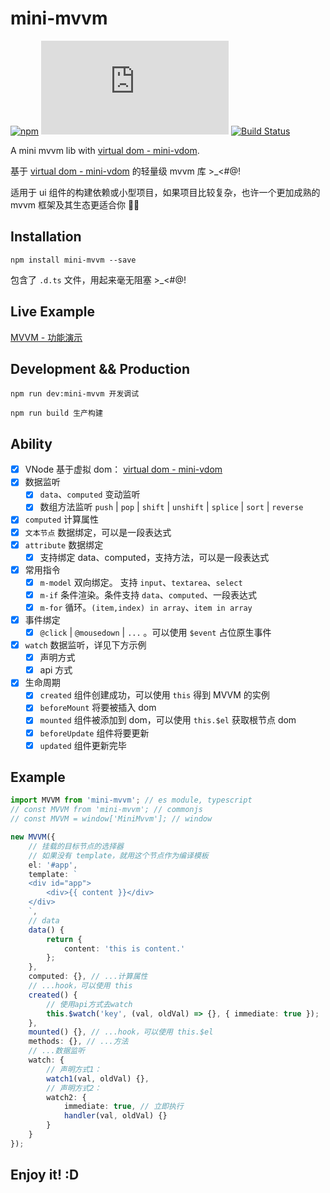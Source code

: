 # mini-mvvm

[![npm](https://img.shields.io/npm/v/mini-mvvm)](https://www.npmjs.com/package/mini-mvvm) [![file size](https://img.shields.io/github/size/shalldie/mini-mvvm/dist/mini-mvvm.js)](https://www.npmjs.com/package/mini-mvvm) [![Build Status](https://github.com/shalldie/mini-mvvm/actions/workflows/node.js.yml/badge.svg)](https://github.com/shalldie/mini-mvvm/actions)

A mini mvvm lib with [virtual dom - mini-vdom](https://github.com/shalldie/mini-mvvm/tree/master/packages/mini-vdom).

基于 [virtual dom - mini-vdom](https://github.com/shalldie/mini-mvvm/tree/master/packages/mini-vdom) 的轻量级 mvvm 库 >\_<#@!

适用于 ui 组件的构建依赖或小型项目，如果项目比较复杂，也许一个更加成熟的 mvvm 框架及其生态更适合你 🤠🤠

## Installation

    npm install mini-mvvm --save

包含了 `.d.ts` 文件，用起来毫无阻塞 >\_<#@!

## Live Example

[MVVM - 功能演示](https://shalldie.github.io/demos/mini-mvvm/)

## Development && Production

    npm run dev:mini-mvvm 开发调试

    npm run build 生产构建

## Ability

-   [x] VNode 基于虚拟 dom： [virtual dom - mini-vdom](https://github.com/shalldie/mini-mvvm/tree/master/packages/mini-vdom)
-   [x] 数据监听
    -   [x] `data`、`computed` 变动监听
    -   [x] 数组方法监听 `push` | `pop` | `shift` | `unshift` | `splice` | `sort` | `reverse`
-   [x] `computed` 计算属性
-   [x] `文本节点` 数据绑定，可以是一段表达式
-   [x] `attribute` 数据绑定
    -   [x] 支持绑定 data、computed，支持方法，可以是一段表达式
-   [x] 常用指令
    -   [x] `m-model` 双向绑定。 支持 `input`、`textarea`、`select`
    -   [x] `m-if` 条件渲染。条件支持 `data`、`computed`、一段表达式
    -   [x] `m-for` 循环。`(item,index) in array`、`item in array`
-   [x] 事件绑定
    -   [x] `@click` | `@mousedown` | `...` 。可以使用 `$event` 占位原生事件
-   [x] `watch` 数据监听，详见下方示例
    -   [x] 声明方式
    -   [x] api 方式
-   [x] 生命周期
    -   [x] `created` 组件创建成功，可以使用 `this` 得到 MVVM 的实例
    -   [x] `beforeMount` 将要被插入 dom
    -   [x] `mounted` 组件被添加到 dom，可以使用 `this.$el` 获取根节点 dom
    -   [x] `beforeUpdate` 组件将要更新
    -   [x] `updated` 组件更新完毕

## Example

```ts
import MVVM from 'mini-mvvm'; // es module, typescript
// const MVVM from 'mini-mvvm'; // commonjs
// const MVVM = window['MiniMvvm']; // window

new MVVM({
    // 挂载的目标节点的选择器
    // 如果没有 template，就用这个节点作为编译模板
    el: '#app',
    template: `
    <div id="app">
        <div>{{ content }}</div>
    </div>
    `,
    // data
    data() {
        return {
            content: 'this is content.'
        };
    },
    computed: {}, // ...计算属性
    // ...hook，可以使用 this
    created() {
        // 使用api方式去watch
        this.$watch('key', (val, oldVal) => {}, { immediate: true });
    },
    mounted() {}, // ...hook，可以使用 this.$el
    methods: {}, // ...方法
    // ...数据监听
    watch: {
        // 声明方式1：
        watch1(val, oldVal) {},
        // 声明方式2：
        watch2: {
            immediate: true, // 立即执行
            handler(val, oldVal) {}
        }
    }
});
```

## Enjoy it! :D
